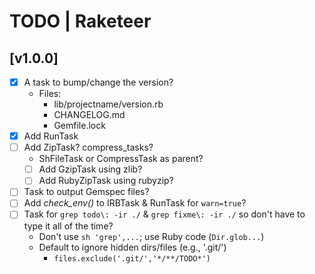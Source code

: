 # TODO | Raketeer

## [v1.0.0]
- [x] A task to bump/change the version?
    - Files:
        - lib/projectname/version.rb
        - CHANGELOG.md
        - Gemfile.lock
- [x] Add RunTask
- [ ] Add ZipTask? compress_tasks?
    - ShFileTask or CompressTask as parent?
    - [ ] Add GzipTask using zlib?
    - [ ] Add RubyZipTask using rubyzip?
- [ ] Task to output Gemspec files?
- [ ] Add *check_env()* to IRBTask & RunTask for `warn=true`?
- [ ] Task for `grep todo\: -ir ./` & `grep fixme\: -ir ./` so don't have to type it all of the time?
    - Don't use `sh 'grep',...`; use Ruby code (`Dir.glob...`)
    - Default to ignore hidden dirs/files (e.g., '.git/')
        - `files.exclude('.git/','*/**/TODO*')`
